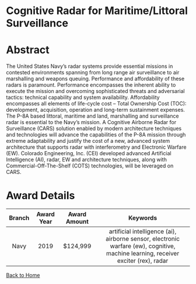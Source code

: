 
Cognitive Radar for Maritime/Littoral Surveillance
==================================================

# Abstract


The United States Navy’s radar systems provide essential missions in contested environments spanning from long range air surveillance to air marshalling and weapons queuing. Performance and affordability of these radars is paramount. Performance encompasses the inherent ability to execute the mission and overcoming sophisticated threats and adversarial tactics: technical capability and system availability. Affordability encompasses all elements of life-cycle cost – Total Ownership Cost (TOC): development, acquisition, operation and long-term sustainment expenses. The P-8A based littoral, maritime and land, marshalling and surveillance radar is essential to the Navy’s mission. A Cognitive Airborne Radar for Surveillance (CARS) solution enabled by modern architecture techniques and technologies will advance the capabilities of the P-8A mission through extreme adaptability and justify the cost of a new, advanced system architecture that supports radar with interferometry and Electronic Warfare (EW). Colorado Engineering, Inc. (CEI) developed advanced Artificial Intelligence (AI), radar, EW and architecture techniques, along with Commercial-Off-The-Shelf (COTS) technologies, will be leveraged on CARS.  

# Award Details

|Branch|Award Year|Award Amount|Keywords|
| :---: | :---: | :---: | :---: |
|Navy|2019|$124,999|artificial intelligence (ai), airborne sensor, electronic warfare (ew), cognitive, machine learning, receiver exciter (rex), radar|
  
  


[Back to Home](https://github.com/chrischow/dod_sbir_awards/Reports/JH/#1989)